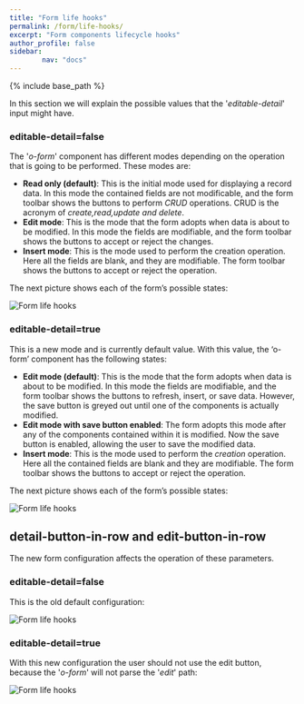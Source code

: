 ```yaml
---
title: "Form life hooks"
permalink: /form/life-hooks/
excerpt: "Form components lifecycle hooks"
author_profile: false
sidebar:
        nav: "docs"
---
```


{% include base_path %}

In this section we will explain the possible values that the '*editable-detail*' input might have.

### editable-detail=false

The '*o-form*' component has different modes depending on the operation that is going to be performed. These modes are:

* **Read only (default)**: This is the initial mode used for displaying a record data. In this mode
the contained fields are not modificable, and the form toolbar shows the buttons to perform *CRUD* operations. CRUD is the acronym of *create,read,update and delete*.
* **Edit mode**: This is the mode that the form adopts when data is about to be modified. In this mode the fields are modifiable, and the form toolbar shows the buttons to accept or reject the changes.
* **Insert mode**: This is the mode used to perform the creation operation. Here all the fields are blank, and they are modifiable. The form toolbar shows the buttons to accept or reject the operation.

The next picture shows each of the form’s possible states:

<img src="{{ base_path }}/images/form/editableDetailFALSE.png" alt="Form life hooks">

### editable-detail=true

This is a new mode and is currently default value. With this value, the ‘o-form’ component has the following states:

* **Edit mode (default)**: This is the mode that the form adopts when data is about to be modified. In this mode the fields are modifiable, and the form toolbar shows the buttons to refresh, insert, or save data. However, the save button is greyed out until one of the components is actually modified.
* **Edit mode with save button enabled**: The form adopts this mode after any of the components contained within it is modified. Now the save button is enabled, allowing the user to save the modified data.
* **Insert mode**: This is the mode used to perform the *creation* operation. Here all the contained fields are blank and they are modifiable. The
form toolbar shows the buttons to accept or reject the operation.

The next picture shows each of the form’s possible states:

<img src="{{ base_path }}/images/form/editableDetailTRUE.png" alt="Form life hooks">


## detail-button-in-row and edit-button-in-row

The new form configuration affects the operation of these parameters.

### editable-detail=false

This is the old default configuration:

<img src="{{ base_path }}/images/form/modesEditableFALSE.png" alt="Form life hooks">

### editable-detail=true

With this new configuration the user should not use the edit button, because the '*o-form*' will not parse the '*edit*' path:

<img src="{{ base_path }}/images/form/modesEditableTRUE.png" alt="Form life hooks">